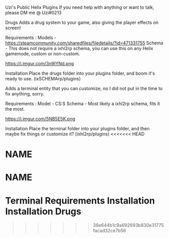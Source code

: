 Uzi's Public Helix Plugins
If you need help with anything or want to talk, please DM me @ Uzi#0213

Drugs
Adds a drug system to your game, also giving the player effects on screen!

Requirements :
Models - https://steamcommunity.com/sharedfiles/filedetails/?id=471331755
Schema - This does not require a ixhl2rp schema, you can use this on any Helix gamemode, custom or non-custom.

https://i.imgur.com/3n9IYNd.png

Installation
Place the drugs folder into your plugins folder, and boom it's ready to use. (ixSCHEMArp/plugins)

Adds a terminal entity that you can customize, no I did not put in the time to fix anything, sorry.

Requirements :
Model - CS:S
Schema - Most likely a ixhl2rp schema, fits it the most.

https://i.imgur.com/5NB5E5K.png

Installation
Place the terminal folder into your plugins folder, and then maybe fix things or customize it? (ixhl2rp/plugins)
<<<<<<< HEAD
# NAME
# NAME
Terminal
Requirements
Installation
Installation
Drugs
=======
>>>>>>> 38e644b1c9a692693b830e31775facad32ce7b56

